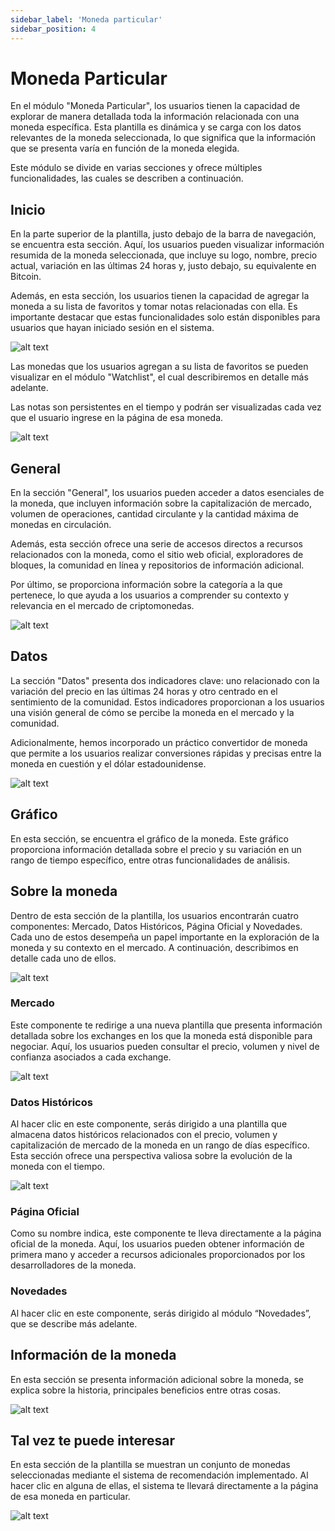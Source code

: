 ```yaml
---
sidebar_label: 'Moneda particular'
sidebar_position: 4
---
```


# Moneda Particular

En el módulo "Moneda Particular", los usuarios tienen la capacidad de explorar de manera detallada toda la información relacionada con una moneda específica. Esta plantilla es dinámica y se carga con los datos relevantes de la moneda seleccionada, lo que significa que la información que se presenta varía en función de la moneda elegida.

Este módulo se divide en varias secciones y ofrece múltiples funcionalidades, las cuales se describen a continuación.

## Inicio

En la parte superior de la plantilla, justo debajo de la barra de navegación, se encuentra esta sección. Aquí, los usuarios pueden visualizar información resumida de la moneda seleccionada, que incluye su logo, nombre, precio actual, variación en las últimas 24 horas y, justo debajo, su equivalente en Bitcoin.

Además, en esta sección, los usuarios tienen la capacidad de agregar la moneda a su lista de favoritos y tomar notas relacionadas con ella. Es importante destacar que estas funcionalidades solo están disponibles para usuarios que hayan iniciado sesión en el sistema.

![alt text](image-14.png)

Las monedas que los usuarios agregan a su lista de favoritos se pueden visualizar en el módulo "Watchlist", el cual describiremos en detalle más adelante.

Las notas son persistentes en el tiempo y podrán ser visualizadas cada vez que el usuario ingrese en la página de esa moneda.

![alt text](image-15.png)

## General

En la sección "General", los usuarios pueden acceder a datos esenciales de la moneda, que incluyen información sobre la capitalización de mercado, volumen de operaciones, cantidad circulante y la cantidad máxima de monedas en circulación.

Además, esta sección ofrece una serie de accesos directos a recursos relacionados con la moneda, como el sitio web oficial, exploradores de bloques, la comunidad en línea y repositorios de información adicional.

Por último, se proporciona información sobre la categoría a la que pertenece, lo que ayuda a los usuarios a comprender su contexto y relevancia en el mercado de criptomonedas.

![alt text](image-16.png)

## Datos

La sección "Datos" presenta dos indicadores clave: uno relacionado con la variación del precio en las últimas 24 horas y otro centrado en el sentimiento de la comunidad. Estos indicadores proporcionan a los usuarios una visión general de cómo se percibe la moneda en el mercado y la comunidad.

Adicionalmente, hemos incorporado un práctico convertidor de moneda que permite a los usuarios realizar conversiones rápidas y precisas entre la moneda en cuestión y el dólar estadounidense.

![alt text](image-17.png)

## Gráfico

En esta sección, se encuentra el gráfico de la moneda. Este gráfico proporciona información detallada sobre el precio y su variación en un rango de tiempo específico, entre otras funcionalidades de análisis.

## Sobre la moneda

Dentro de esta sección de la plantilla, los usuarios encontrarán cuatro componentes: Mercado, Datos Históricos, Página Oficial y Novedades. Cada uno de estos desempeña un papel importante en la exploración de la moneda y su contexto en el mercado. A continuación, describimos en detalle cada uno de ellos.

![alt text](image-18.png)

### Mercado

Este componente te redirige a una nueva plantilla que presenta información detallada sobre los exchanges en los que la moneda está disponible para negociar. Aquí, los usuarios pueden consultar el precio, volumen y nivel de confianza asociados a cada exchange.

![alt text](image-19.png)

### Datos Históricos

Al hacer clic en este componente, serás dirigido a una plantilla que almacena datos históricos relacionados con el precio, volumen y capitalización de mercado de la moneda en un rango de días específico. Esta sección ofrece una perspectiva valiosa sobre la evolución de la moneda con el tiempo.

![alt text](image-22.png)

### Página Oficial

Como su nombre indica, este componente te lleva directamente a la página oficial de la moneda. Aquí, los usuarios pueden obtener información de primera mano y acceder a recursos adicionales proporcionados por los desarrolladores de la moneda.

### Novedades

Al hacer clic en este componente, serás dirigido al módulo “Novedades”, que se describe más adelante.


## Información de la moneda

En esta sección se presenta información adicional sobre la moneda, se explica sobre la historia, principales beneficios entre otras cosas.

![alt text](image-20.png)

## Tal vez te puede interesar

En esta sección de la plantilla se muestran un conjunto de monedas seleccionadas mediante el sistema de recomendación implementado. Al hacer clic en alguna de ellas, el sistema te llevará directamente a la página de esa moneda en particular.

![alt text](image-21.png)

